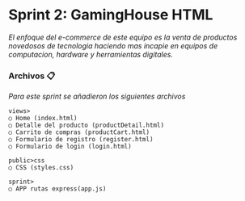 

# Sprint 2: GamingHouse HTML

_El enfoque del e-commerce de este equipo es la venta de productos novedosos de tecnologia 
haciendo mas incapie en equipos de computacion, hardware y herramientas digitales._


### Archivos 📋

_Para este sprint se añadieron los siguientes archivos_

```
views>
○ Home (index.html)
○ Detalle del producto (productDetail.html)
○ Carrito de compras (productCart.html)
○ Formulario de registro (register.html)
○ Formulario de login (login.html)
```

```
public>css
○ CSS (styles.css)
```

```
sprint>
○ APP rutas express(app.js)
```
